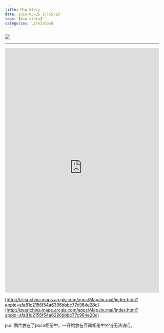 ```yaml
---
title: Map Story
date: 2016-03-25 17:55:20
tags: [map story]
categories: LifeIsGood
---
```

![](http://i.imgur.com/Pgtq2f2.jpg)

----------

<iframe width="100%" height="800px" src="http://lzesrichina.maps.arcgis.com/apps/MapJournal/index.html?appid=afa81c2156f54a6396bbbc77c964e28c" frameborder="0" scrolling="no"></iframe>

[http://lzesrichina.maps.arcgis.com/apps/MapJournal/index.html?appid=afa81c2156f54a6396bbbc77c964e28c](http://lzesrichina.maps.arcgis.com/apps/MapJournal/index.html?appid=afa81c2156f54a6396bbbc77c964e28c)

p.s. 图片放在了poco相册中，一开始放在豆瓣相册中外链无法访问。